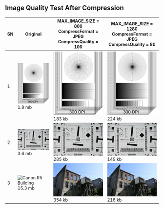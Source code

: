## Image Quality Test After Compression

| SN | Original | MAX_IMAGE_SIZE = 800 <br/> CompressFormat = JPEG <br/> CompressQuality = 100 | MAX_IMAGE_SIZE = 1280 <br/> CompressFormat = JPEG <br/> CompressQuality = 80 |
| --- | --- | --- | --- |
| 1 | <img src="/Image-Quality-Test/assets/psgtest300.png" width="350" title="PSG test 300dp"> <br/> 1.9 mb | <img src="/Image-Quality-Test/assets/800-100-psg300dp.jpg" width="350" title="hover text"> <br/> 183 kb | <img src="/Image-Quality-Test/assets/1280-80-psg300dp.jpg" width="350" title="hover text"> <br/> 224 kb |
| 2 | <img src="/Image-Quality-Test/assets/canon_eos5d.jpeg" width="350" title="Canon EOS 5d"> <br/> 3.6 mb | <img src="/Image-Quality-Test/assets/800-100-canon.jpg" width="350" title="hover text"> <br/> 285 kb | <img src="/Image-Quality-Test/assets/1280-80-canon.jpg" width="350" title="hover text"> <br/> 149 kb |
| 3 | <img src="/Image-Quality-Test/assets/canon-r5-buidling.jpg" width="350" title="Canon R5 Building"> <br/> 15.3 mb | <img src="/Image-Quality-Test/assets/800-100-canonr5.jpg" width="350" title="hover text"> <br/> 354 kb | <img src="/Image-Quality-Test/assets/1280-80-canonr5.jpg" width="350" title="hover text"> <br/> 216 kb |



